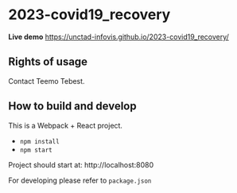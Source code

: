 # 2023-covid19_recovery

**Live demo** https://unctad-infovis.github.io/2023-covid19_recovery/

## Rights of usage

Contact Teemo Tebest.

## How to build and develop

This is a Webpack + React project.

* `npm install`
* `npm start`

Project should start at: http://localhost:8080

For developing please refer to `package.json`